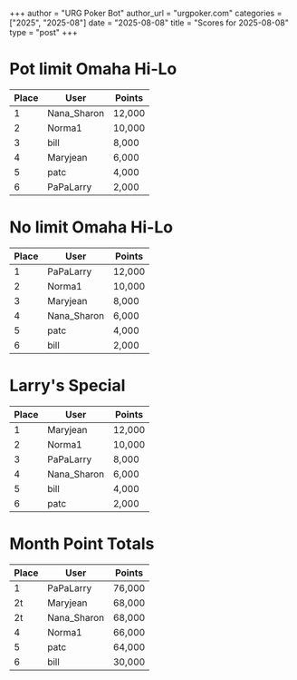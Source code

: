 +++
author = "URG Poker Bot"
author_url = "urgpoker.com"
categories = ["2025", "2025-08"]
date = "2025-08-08"
title = "Scores for 2025-08-08"
type = "post"
+++
# Pot limit Omaha Hi-Lo

| Place | User | Points |
|-------|------|--------|
| 1 | Nana_Sharon | 12,000 |
| 2 | Norma1 | 10,000 |
| 3 | bill | 8,000 |
| 4 | Maryjean | 6,000 |
| 5 | patc | 4,000 |
| 6 | PaPaLarry | 2,000 |

# No limit Omaha Hi-Lo

| Place | User | Points |
|-------|------|--------|
| 1 | PaPaLarry | 12,000 |
| 2 | Norma1 | 10,000 |
| 3 | Maryjean | 8,000 |
| 4 | Nana_Sharon | 6,000 |
| 5 | patc | 4,000 |
| 6 | bill | 2,000 |

# Larry's Special

| Place | User | Points |
|-------|------|--------|
| 1 | Maryjean | 12,000 |
| 2 | Norma1 | 10,000 |
| 3 | PaPaLarry | 8,000 |
| 4 | Nana_Sharon | 6,000 |
| 5 | bill | 4,000 |
| 6 | patc | 2,000 |

# Month Point Totals

| Place | User | Points |
|-------|------|--------|
| 1 | PaPaLarry | 76,000 |
| 2t | Maryjean | 68,000 |
| 2t | Nana_Sharon | 68,000 |
| 4 | Norma1 | 66,000 |
| 5 | patc | 64,000 |
| 6 | bill | 30,000 |
